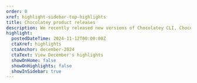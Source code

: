 ```yaml
---
order: 0
xref: highlight-sidebar-top-highlights
title: Chocolatey product releases
description: We recently released new versions of Chocolatey CLI, Chocolatey Licensed Extension, and Chocolatey Agent.
highlight:
  postedDateTime: 2024-11-12T00:00:00Z
  ctaXref: highlights
  ctaAnchor: december-2024
  ctaText: View December's highlights
  showOnHome: false
  showOnHighlights: false
  showInSidebar: true
---
```

